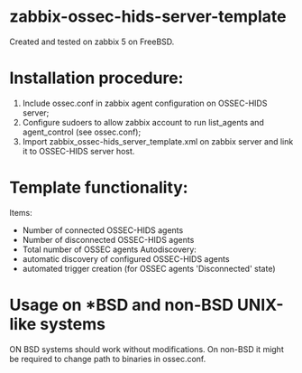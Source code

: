 # zabbix-ossec-hids-server-template
Created and tested on zabbix 5 on FreeBSD.
# Installation procedure:
1. Include ossec.conf in zabbix agent configuration on OSSEC-HIDS server;
2. Configure sudoers to allow zabbix account to run list_agents and agent_control (see ossec.conf);
3. Import zabbix_ossec-hids_server_template.xml on zabbix server and link it to OSSEC-HIDS server host.
# Template functionality:
Items:
 - Number of connected OSSEC-HIDS agents
 - Number of disconnected OSSEC-HIDS agents
 - Total number of OSSEC agents
Autodiscovery:
 - automatic discovery of configured OSSEC-HIDS agents
 - automated trigger creation (for OSSEC agents 'Disconnected' state)
# Usage on *BSD and non-BSD UNIX-like systems
ON BSD systems should work without modifications.
On non-BSD it might be required to change path to binaries in ossec.conf.
